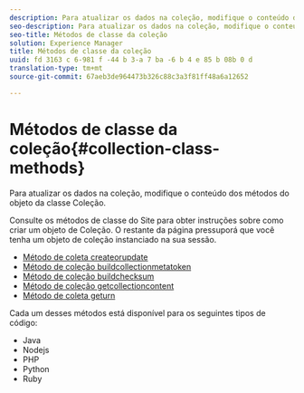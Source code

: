 ```yaml
---
description: Para atualizar os dados na coleção, modifique o conteúdo dos métodos do objeto da classe Coleção.
seo-description: Para atualizar os dados na coleção, modifique o conteúdo dos métodos do objeto da classe Coleção.
seo-title: Métodos de classe da coleção
solution: Experience Manager
title: Métodos de classe da coleção
uuid: fd 3163 c 6-981 f -44 b 3-a 7 ba -6 b 4 e 85 b 08b 0 d
translation-type: tm+mt
source-git-commit: 67aeb3de964473b326c88c3a3f81ff48a6a12652

---
```



# Métodos de classe da coleção{#collection-class-methods}

Para atualizar os dados na coleção, modifique o conteúdo dos métodos do objeto da classe Coleção.

Consulte os métodos de classe do Site para obter instruções sobre como criar um objeto de Coleção. O restante da página pressuporá que você tenha um objeto de coleção instanciado na sua sessão.

* [Método de coleta createorupdate](#r_createorupdate_collection_method)
* [Método de coleção buildcollectionmetatoken](#r_buildcollectionmetatoken_collection_method)
* [Método de coleção buildchecksum](#r_buildchecksum_collection_method)
* [Método de coleção getcollectioncontent](#t_getcollectioncontent_collection_method)
* [Método de coleta geturn](#r_geturn_collection_method)

Cada um desses métodos está disponível para os seguintes tipos de código:

* Java
* Nodejs
* PHP
* Python
* Ruby

